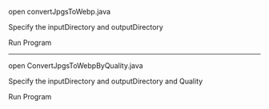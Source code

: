 open convertJpgsToWebp.java

Specify the inputDirectory and outputDirectory

Run Program

----------------------------------

open ConvertJpgsToWebpByQuality.java

Specify the inputDirectory and outputDirectory and Quality

Run Program
